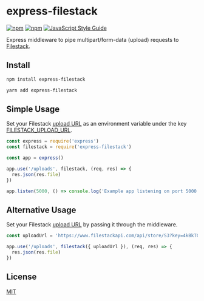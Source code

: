 # express-filestack

[![npm](https://img.shields.io/npm/v/express-filestack.svg)](https://www.npmjs.com/package/express-filestack)
[![npm](https://img.shields.io/npm/dt/express-filestack.svg)](https://www.npmjs.com/package/express-filestack)
[![JavaScript Style Guide](https://img.shields.io/badge/code_style-standard-brightgreen.svg)](https://standardjs.com)

Express middleware to pipe multipart/form-data (upload) requests to [Filestack](https://www.filestack.com/).

## Install

```bash
npm install express-filestack
```

```bash
yarn add express-filestack
```

## Simple Usage

Set your Filestack [upload URL](https://www.filestack.com/docs/api/file/#store) as an environment variable under the key [FILESTACK_UPLOAD_URL](https://github.com/mesaugat/express-filestack/blob/master/index.js#L10).

```js
const express = require('express')
const filestack = require('express-filestack')

const app = express()

app.use('/uploads', filestack, (req, res) => {
  res.json(res.file)
})

app.listen(5000, () => console.log('Example app listening on port 5000!'));
```

## Alternative Usage

Set your Filestack [upload URL](https://www.filestack.com/docs/api/file/#store) by passing it through the middleware.

```js
const uploadUrl = 'https://www.filestackapi.com/api/store/S3?key=4kBkTCq6QTqjkcprFyUN4c'

app.use('/uploads', filestack({ uploadUrl }), (req, res) => {
  res.json(res.file)
})
```

## License

[MIT](LICENSE)
